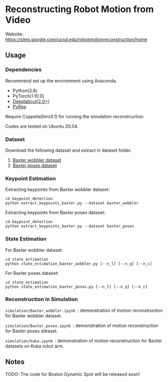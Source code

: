 # Reconstructing Robot Motion from Video

Website: https://sites.google.com/ucsd.edu/robotmotionreconstruction/home

## Usage

### Dependencies
Recommend set up the environment using Anaconda.

- Python(3.8)
- PyTorch(1.10.0)
- [Deeplabcut(2.0+)](https://github.com/DeepLabCut/DeepLabCut)
- [PyRep](https://github.com/stepjam/PyRep)

Require CoppeliaSim(4.1) for running the simulation reconstruction.

Codes are tested on Ubuntu 20.04.

### Dataset

Download the following dataset and extract in dataset folder.

1. [Baxter wobbler dataset](https://drive.google.com/file/d/1UlbUgTQFce4Bqci0im8ieCTvXa_Ylr0j/view)
2. [Baxter poses dataset](https://drive.google.com/file/d/19_PdlJw-uOlUGS5Vp6oK5tcKXiMD-QUQ/view)


### Keypoint Estimation

Extracting keypoints from Baxter wobbler dataset:

```
cd keypoint_detection
python extract_keypoints_baxter.py --dataset baxter_wobbler
```
Extracting keypoints from Baxter poses dataset:

```
cd keypoint_detection
python extract_keypoints_baxter.py --dataset baxter_poses
```

### State Estimation

For Baxter wobbler dataset:

```
cd state_estimation
python state_estimation_baxter_wobbler.py [--n_l] [--n_q] [--n_c]
```
For Baxter poses dataset:

```
cd state_estimation
python state_estimation_baxter_poses.py [--n_l] [--n_q] [--n_c]
```

### Reconstruction in Simulation

```simulation/Baxter_wobbler.ipynb ```: demonstration of motion reconstruction for Baxter wobbler dataset.

```simulation/Baxter_poses.ipynb ```: demonstration of motion reconstruction for Baxter poses dataset.

```simulation/kuka.ipynb ```: demonstration of motion reconstruction for Baxter datasets on Kuka robot arm.


## Notes

TODO: The code for Boston Dynamic Spot will be released soon!
